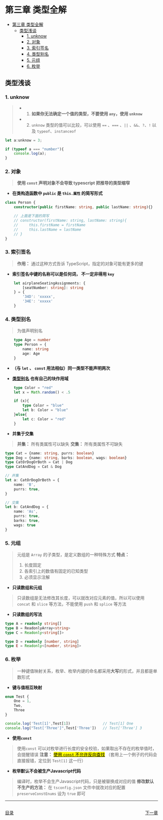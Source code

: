 # 第三章 类型全解

- [第三章 类型全解](#第三章-类型全解)
  - [类型浅谈](#类型浅谈)
    - [1. unknow](#1-unknow)
    - [2. 对象](#2-对象)
    - [3. 索引签名](#3-索引签名)
    - [4. 类型别名](#4-类型别名)
    - [5. 元组](#5-元组)
    - [6. 枚举](#6-枚举)


## 类型浅谈

### 1. unknow
> - 1. **如果你无法确定一个值的类型，不要使用 `any`，使用 `unknow`**
> - 2. `unknow` 类型的值可以比较，可以使用 `==` 、`===` 、`||` 、`&&`、`?`、`!` 以及 `typeof`、`instanceof`

```typescript
let a:unknow = 3;

if (typeof a === "number"){
    console.log(a);
}
```

### 2. 对象
> **使用 `const` 声明对象不会导致 typescript 把推导的类型缩窄**

- **在类构造函数中 `public` 是 `this.属性` 的简写形式**
```typescript
class Person {
    constructor(public firstName: string, public lastName: string){}

    // 上面是下面的简写
    // constructor(firstName: string, lastName: string){
    //     this.firstName = firstName
    //     this.lastName = lastName
    // }
}
```

### 3. 索引签名
> **作用：** 通过这种方式告诉 TypeScript，指定的对象可能有更多的键

- **索引签名中键的名称可以是任何词， 不一定非得用 `key`**
```typescript
    let airplaneSeatingAssignments: {
        [seatNumber: string]: string
    } = {
        '34D': 'xxxxx',
        '34E': 'xxxxx'
    }
```

### 4. 类型别名
> 为值声明别名
```typescript
    type Age = number
    type Person = {
        name: string
        age: Age
    }
```

- **（与 `let` 、 `const` 用法相似）同一类型不能声明两次**

- **<u>类型别名</u> 也有自己的块作用域**
```typescript
    type Color = "red"
    let x = Math.random() < .5

    if (x){
        type Color = "blue"
        let b: Color = "blue"
    }else{
        let c: Color = "red"
    }
```

- **并集于交集**
> **并集：** 所有类属性可以缺失
> **交集：** 所有类属性不可缺失
```typescript
type Cat = {name: string, purrs: boolean}
type Dog = {name: string, barks: boolean, wags: boolean}
type CatOrDogOrBoth = Cat | Dog
type CatAndDog = Cat & Dog

// 并集
let a: CatOrDogOrBoth = {
    name: 'B',
    purrs: true,
}

// 交集
let b: CatAndDog = {
    name: 'As',
    purrs: true,
    barks: true,
    wags: true
}
```

### 5. 元组
> 元组是 `Array` 的子类型，是定义数组的一种特殊方式
> **特点：** 
> 1. 长度固定
> 2. 各索引上的数值有固定的已知类型
> 3. 必须显示注解

- **只读数组和元组**
> 只读数组是无法修改其长度，可以就改对应元素的值，所以可以使用 `concat` 和 `slice` 等方法，不能使用 `push` 和 `splice` 等方法

- **只读数组的写法**
```typescript
type A = readonly string[]
type B = ReadonlyArray<string>
type C = Readonly<string[]>

type D = readonly [number, string]
type E = Readonly<[number, string]>
```

### 6. 枚举
> 一种键值映射关系，枚举、枚举内键的命名都采用**大写**的形式，并且都是单数形式

- **键与值相互映射**
```typescript
enum Test {
    One = 1,
    Two,
    Three
}

console.log('Test[1]',Test[1])               // Test[1] One
console.log("Test['Three']",Test['Three'])   // Test['Three'] 3
```

- **使用`const`**
> 使用`const` 可以对枚举进行长度的安全校验，如果取出不存在的枚举值时，会提醒错误
> **注意：** <mark><u>使用 `const` 不允许反向查找</u></mark> （套用上一个例子的代码会直接报错，定位到 `Test[1]` 这一行）

- **枚举默认不会被生产Javascript代码**
> 编译时，枚举不会生产Javascript代码，只是被替换成对应的值
> **修改默认不生产的方法：** 在 `tsconfig.json` 文件中就改对应的配置 `preserveConstEnums` 设为 `true` 即可

---

<div style="display: flex; justify-content: space-between;">
    <p><a href="/读书笔记/TypeScript/TypeScript 编程/index.md">目录</a></p>
    <p><a href="#">下一章</a></p>
</div>